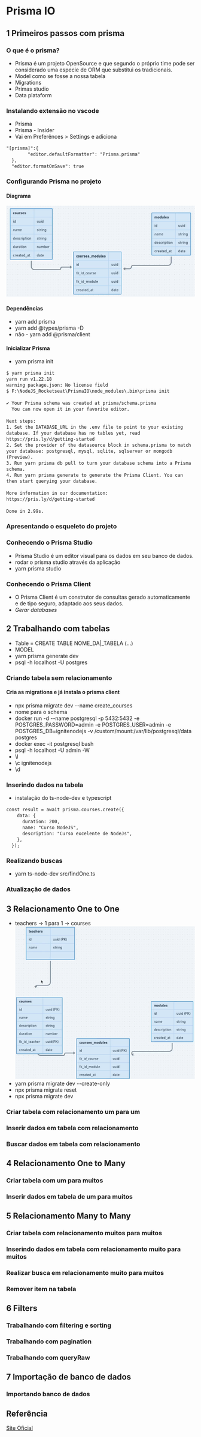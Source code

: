 # Prisma IO

## 1 Primeiros passos com prisma

### O que é o prisma?

- Prisma é um projeto OpenSource e que segundo o próprio time pode ser considerado uma especie de ORM que substitui os tradicionais.
- Model como se fosse a nossa tabela
- Migrations
- Primas studio
- Data plataform

### Instalando extensão no vscode

- Prisma
- Prisma - Insider
- Vai em Preferênces > Settings e adiciona

```
"[prisma]":{
        "editor.defaultFormatter": "Prisma.prisma"
  },
  "editor.formatOnSave": true
```

### Configurando Prisma no projeto

#### Diagrama

![DER](./assets/diagrama.png)

#### Dependências

- yarn add prisma
- yarn add @types/prisma -D
- não - yarn add @prisma/client

#### Inicializar Prisma

- yarn prisma init

```
$ yarn prisma init
yarn run v1.22.18
warning package.json: No license field
$ F:\NodeJS_Rocketseat\PrismaIO\node_modules\.bin\prisma init

✔ Your Prisma schema was created at prisma/schema.prisma
  You can now open it in your favorite editor.

Next steps:
1. Set the DATABASE_URL in the .env file to point to your existing database. If your database has no tables yet, read https://pris.ly/d/getting-started
2. Set the provider of the datasource block in schema.prisma to match your database: postgresql, mysql, sqlite, sqlserver or mongodb (Preview).
3. Run yarn prisma db pull to turn your database schema into a Prisma schema.
4. Run yarn prisma generate to generate the Prisma Client. You can then start querying your database.

More information in our documentation:
https://pris.ly/d/getting-started

Done in 2.99s.
```

### Apresentando o esqueleto do projeto

### Conhecendo o Prisma Studio

- Prisma Studio é um editor visual para os dados em seu banco de dados.
- rodar o prisma studio através da aplicação
- yarn prisma studio

### Conhecendo o Prisma Client

- O Prisma Client é um construtor de consultas gerado automaticamente e de tipo seguro, adaptado aos seus dados.
- _Gerar databases_

## 2 Trabalhando com tabelas

- Table = CREATE TABLE NOME_DA|\_TABELA (...)
- MODEL
- yarn prisma generate dev
- psql -h localhost -U postgres

### Criando tabela sem relacionamento

#### Cria as migrations e já instala o prisma client

- npx prisma migrate dev --name create_courses
- nome para o schema
- docker run -d --name postgresql -p 5432:5432 -e POSTGRES_PASSWORD=admin -e POSTGRES_USER=admin -e POSTGRES_DB=ignitenodejs -v /custom/mount:/var/lib/postgresql/data postgres
- docker exec -it postgresql bash
- psql -h localhost -U admin -W
- \l
- \c ignitenodejs
- \d

### Inserindo dados na tabela

- instalação do ts-node-dev e typescript

```
const result = await prisma.courses.create({
    data: {
      duration: 200,
      name: "Curso NodeJS",
      description: "Curso excelente de NodeJs",
    },
  });
```

### Realizando buscas

- yarn ts-node-dev src/findOne.ts

### Atualização de dados

## 3 Relacionamento One to One

- teachers -> 1 para 1 -> courses
  ![Relacionamentos](./assets/relacionamento.png)
- yarn prisma migrate dev --create-only
- npx prisma migrate reset
- npx prisma migrate dev

### Criar tabela com relacionamento um para um

### Inserir dados em tabela com relacionamento

### Buscar dados em tabela com relacionamento

## 4 Relacionamento One to Many

### Criar tabela com um para muitos

### Inserir dados em tabela de um para muitos

## 5 Relacionamento Many to Many

### Criar tabela com relacionamento muitos para muitos

### Inserindo dados em tabela com relacionamento muito para muitos

### Realizar busca em relacionamento muito para muitos

### Remover item na tabela

## 6 Filters

### Trabalhando com filtering e sorting

### Trabalhando com pagination

### Trabalhando com queryRaw

## 7 Importação de banco de dados

### Importando banco de dados

## Referência

[Site Oficial](https://www.prisma.io/)
